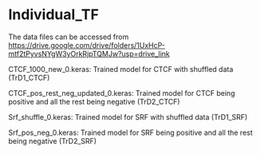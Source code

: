 # Individual_TF


The data files can be accessed from https://drive.google.com/drive/folders/1UxHcP-mtf2tPyvsNYgW3yOrkRjpTQMJw?usp=drive_link

CTCF_1000_new_0.keras: Trained model for CTCF with shuffled data (TrD1_CTCF)

CTCF_pos_rest_neg_updated_0.keras: Trained model for CTCF being positive and all the rest being negative (TrD2_CTCF)

Srf_shuffle_0.keras: Trained model for SRF with shuffled data (TrD1_SRF)

Srf_pos_neg_0.keras: Trained model for SRF being positive and all the rest being negative (TrD2_SRF)
